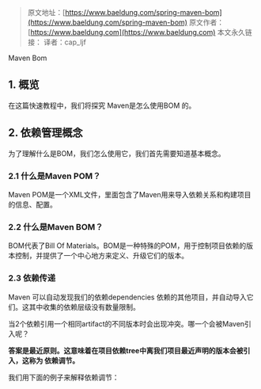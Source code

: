 > 原文地址：[https://www.baeldung.com/spring-maven-bom](https://www.baeldung.com/spring-maven-bom)
原文作者：[https://www.baeldung.com](https://www.baeldung.com)
本文永久链接：
译者：cap_ljf

Maven Bom
## 1. 概览
在这篇快速教程中，我们将探究 Maven是怎么使用BOM 的。

## 2. 依赖管理概念
为了理解什么是BOM，我们怎么使用它，我们首先需要知道基本概念。

### 2.1 什么是Maven POM？
Maven POM是一个XML文件，里面包含了Maven用来导入依赖关系和构建项目的信息、配置。

### 2.2 什么是Maven BOM？
BOM代表了Bill Of Materials。BOM是一种特殊的POM，用于控制项目依赖的版本控制，并提供了一个中心地方来定义、升级它们的版本。

### 2.3 依赖传递
Maven 可以自动发现我们的依赖dependencies 依赖的其他项目，并自动导入它们。这其中收集的依赖层级没有数量限制。

当2个依赖引用一个相同artifact的不同版本时会出现冲突。哪一个会被Maven引入呢？

**答案是最近原则。这意味着在项目依赖tree中离我们项目最近声明的版本会被引入，这称为 依赖调节。**

我们用下面的例子来解释依赖调节：
``` ```